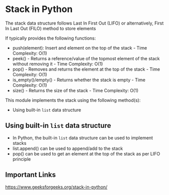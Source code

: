
# Stack in Python

The stack data structure follows Last In First Out (LIFO) or alternatively, First In Last Out (FILO) method to store elements

If typically provides the following functions:
- push(element): Insert and element on the top of the stack - Time Complexity: O(1)
- peek() - Returns a reference/value of the topmost element of the stack without removing it - Time Complexity: O(1)
- pop() - Removes and returns the element at the top of the stack - Time Complexity: O(1)
- is_empty()/empty() - Returns whether the stack is empty - Time Complexity: O(1)
- size() - Returns the size of the stack - Time Complexity: O(1)
    
This module implements the stack using the following method(s):
- Using built-in `list` data structure

## Using built-in `list` data structure
- In Python, the built-in `list` data structure can be used to implement stacks
- list.append() can be used to append/add to the stack
- pop() can be used to get an element at the top of the stack as per LIFO principle

## Important Links
https://www.geeksforgeeks.org/stack-in-python/ 
